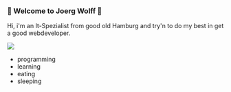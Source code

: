 ### 🐺 Welcome to Joerg Wolff 🐺

Hi, i'm an It-Spezialist from good old Hamburg and try'n to do my best in get a good webdeveloper.

![](https://img.freepik.com/vektoren-kostenlos/ethnischer-wolfskopf-mit-roetlichen-toenen_23-2147646226.jpg?size=338&ext=jpg&ga=GA1.2.803631228.1668440244)


- programming
- learning
- eating
- sleeping
